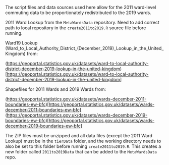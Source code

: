 The script files and data sources used here allow for the 2011 ward-level commuting data to
be proportionately redistributed to the 2019 wards.

2011 Ward Lookup from the `MetaWardsData` repository. Need to add correct path to local repository
in the `create2011to2019.R` source file before running.

Ward19 Lookup (Ward_to_Local_Authority_District_(December_2019)_Lookup_in_the_United_Kingdom) from:

(https://geoportal.statistics.gov.uk/datasets/ward-to-local-authority-district-december-2019-lookup-in-the-united-kingdom)[https://geoportal.statistics.gov.uk/datasets/ward-to-local-authority-district-december-2019-lookup-in-the-united-kingdom]

Shapefiles for 2011 Wards and 2019 Wards from:

(https://geoportal.statistics.gov.uk/datasets/wards-december-2011-boundaries-ew-bfc)[https://geoportal.statistics.gov.uk/datasets/wards-december-2011-boundaries-ew-bfc]
(https://geoportal.statistics.gov.uk/datasets/wards-december-2019-boundaries-ew-bfc)[https://geoportal.statistics.gov.uk/datasets/wards-december-2019-boundaries-ew-bfc]

The ZIP files must be unzipped and all data files (except the 2011 Ward Lookup) must be
in the `tierData` folder, and the working directory needs to also be set to this folder
before running `create2011to2019.R`. This creates a new folder called `2011to2019Data` that 
can be added to the `MetaWardsData` repo.